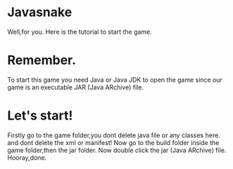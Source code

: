 # Javasnake
Well,for you. Here is the tutorial to start the game.
# Remember.
To start this game you need Java or Java JDK to open the game since our game is an executable JAR (Java ARchive) file.
# Let's start!
Firstly go to the game folder,you dont delete java file or any classes here. and dont delete the xml or manifest!
Now go to the build folder inside the game folder,then the jar folder.
Now double click the jar (Java ARchive) file. 
Hooray,done.
